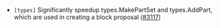 - `[types]` Significantly speedup types.MakePartSet and types.AddPart, which are used in creating a block proposal
  ([\#3117](https://github.com/depinnetwork/por-consensus/issues/3117))
